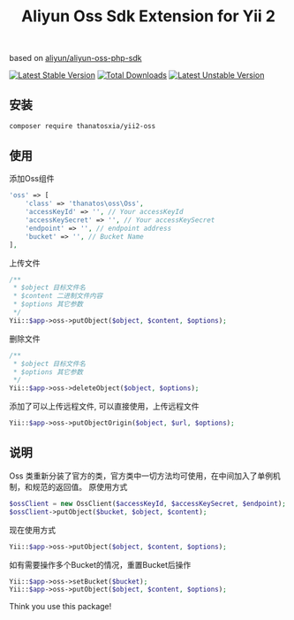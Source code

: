 <p align="center">
    </a>
    <h1 align="center">Aliyun Oss Sdk Extension for Yii 2</h1>
    <br>
</p>

 based on [aliyun/aliyun-oss-php-sdk](https://github.com/aliyun/aliyun-oss-php-sdk)

[![Latest Stable Version](https://poser.pugx.org/thanatosxia/yii2-oss/v/stable)](https://packagist.org/packages/thanatosxia/yii2-oss)
[![Total Downloads](https://poser.pugx.org/thanatosxia/yii2-oss/downloads)](https://packagist.org/packages/thanatosxia/yii2-oss)
[![Latest Unstable Version](https://poser.pugx.org/thanatosxia/yii2-oss/v/unstable)](https://packagist.org/packages/thanatosxia/yii2-oss)


安装
------------------
```bash
composer require thanatosxia/yii2-oss
```

使用
------------------
添加Oss组件
```php
'oss' => [
    'class' => 'thanatos\oss\Oss',
    'accessKeyId' => '', // Your accessKeyId
    'accessKeySecret' => '', // Your accessKeySecret
    'endpoint' => '', // endpoint address
    'bucket' => '', // Bucket Name
],
```
上传文件
```php
/**
 * $object 目标文件名
 * $content 二进制文件内容
 * $options 其它参数
 */
Yii::$app->oss->putObject($object, $content, $options);
```
删除文件
```php
/**
 * $object 目标文件名
 * $options 其它参数
 */
Yii::$app->oss->deleteObject($object, $options);
```
添加了可以上传远程文件, 可以直接使用，上传远程文件
```php
Yii::$app->oss->putObjectOrigin($object, $url, $options);
```
说明
------
Oss 类重新分装了官方的类，官方类中一切方法均可使用，在中间加入了单例机制，和规范的返回值。
原使用方式
```php
$ossClient = new OssClient($accessKeyId, $accessKeySecret, $endpoint);
$ossClient->putObject($bucket, $object, $content);
```
现在使用方式
```php
Yii::$app->oss->putObject($object, $content, $options);
```

如有需要操作多个Bucket的情况，重置Bucket后操作
```php
Yii::$app->oss->setBucket($bucket);
Yii::$app->oss->putObject($object, $content, $options);
```



Think you use this package!
